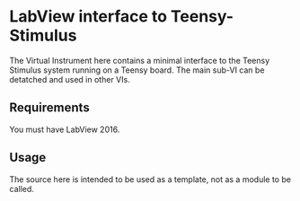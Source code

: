 # LabView interface to Teensy-Stimulus

The Virtual Instrument here contains a minimal interface to the Teensy Stimulus
system running on a Teensy board.  The main sub-VI can be detatched and used in
other VIs.

## Requirements

You must have LabView 2016.

## Usage

The source here is intended to be used as a template, not as a module to
be called.
